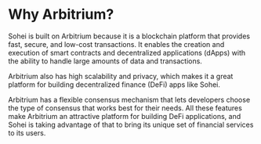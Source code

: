 # Why Arbitrium?

Sohei is built on Arbitrium because it is a blockchain platform that provides fast, secure, and low-cost transactions. It enables the creation and execution of smart contracts and decentralized applications (dApps) with the ability to handle large amounts of data and transactions.

Arbitrium also has high scalability and privacy, which makes it a great platform for building decentralized finance (DeFi) apps like Sohei.

Arbitrium has a flexible consensus mechanism that lets developers choose the type of consensus that works best for their needs. All these features make Arbitrium an attractive platform for building DeFi applications, and Sohei is taking advantage of that to bring its unique set of financial services to its users.

